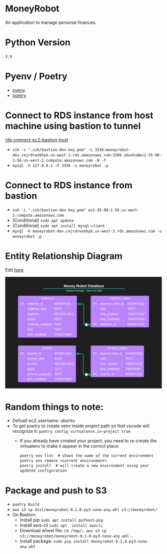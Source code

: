 # MoneyRobot
An application to manage personal finances.

# Python Version
`3.9`

# Pyenv / Poetry
- [pyenv](https://realpython.com/intro-to-pyenv/)
- [poetry](https://python-poetry.org/docs/basic-usage/)

# Connect to RDS instance from host machine using bastion to tunnel
[rds-connect-ec2-bastion-host](https://aws.amazon.com/premiumsupport/knowledge-center/rds-connect-ec2-bastion-host/)
- `ssh -i ".ssh/bastion-dev-key.pem" -L 3336:moneyrobot-dev.cejrdrwxbhyb.us-west-2.rds.amazonaws.com:3306 ubuntu@ec2-35-90-1-56.us-west-2.compute.amazonaws.com -N -f`
- `mysql -h 127.0.0.1 -P 3336 -u moneyrobot -p`

# Connect to RDS instance from bastion
- `ssh -i ".ssh/bastion-dev-key.pem" ec2-35-90-1-56.us-west-2.compute.amazonaws.com`
- (Conditional) `sudo apt update`
- (Conditional) `sudo apt install mysql-client`
- `mysql -h moneyrobot-dev.cejrdrwxbhyb.us-west-2.rds.amazonaws.com -u moneyrobot -p`

# Entity Relationship Diagram
Edit [here](https://lucid.app/lucidchart/bfb9b9d4-dfc2-4de9-b9f7-2428763bdefa/edit?viewport_loc=-460%2C-59%2C2094%2C938%2CVGZGyrv0Gzg3&invitationId=inv_254e42df-804b-42dd-b150-4e20d3a46bee)

![Alt text](Documentation/MoneyRobotERD.png?raw=true "Title")

# Random things to note:
- Defualt ec2 username: ubuntu
- To get poetry to create venv inside project path so that vscode will recognize it: `poetry config virtualenvs.in-project true`
  - If you already have created your project, you need to re-create the virtualenv to make it appear in the correct place:
        
        poetry env list  # shows the name of the current environment
        poetry env remove <current environment>
        poetry install  # will create a new environment using your updated configuration
        
# Package and push to S3
- `poetry build`
- `aws s3 cp dist/moneyrobot-0.1.0-py3-none-any.whl s3://moneyrobot/`
- On Bastion:
  - Install pip `sudo apt install python3-pip`
  - Install aws-cli `sudo apt  install awscli`
  - Download wheel file: `cd /tmp/; aws s3 cp s3://moneyrobot/moneyrobot-0.1.0-py3-none-any.whl .`
  - Install package: `sudo pip install moneyrobot-0.1.0-py3-none-any.whl`